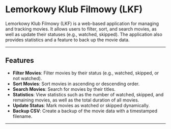 # Lemorkowy Klub Filmowy (LKF)

Lemorkowy Klub Filmowy (LKF) is a web-based application for managing and tracking movies. It allows users to filter, sort, and search movies, as well as update their statuses (e.g., watched, skipped). The application also provides statistics and a feature to back up the movie data.

---

## Features

- **Filter Movies**: Filter movies by their status (e.g., watched, skipped, or not watched).
- **Sort Movies**: Sort movies in ascending or descending order.
- **Search Movies**: Search for movies by their titles.
- **Statistics**: View statistics such as the number of watched, skipped, and remaining movies, as well as the total duration of all movies.
- **Update Status**: Mark movies as watched or skipped dynamically.
- **Backup CSV**: Create a backup of the movie data with a timestamped filename.

---
